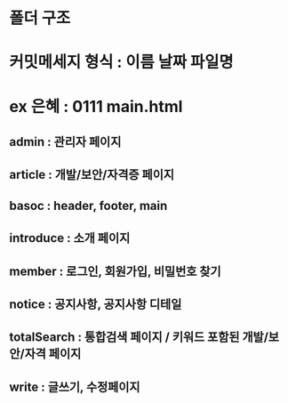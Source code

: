 # 폴더 구조

# 커밋메세지 형식 : 이름 날짜 파일명 
# ex 은혜 : 0111 main.html

## admin : 관리자 페이지

## article : 개발/보안/자격증 페이지

## basoc : header, footer, main

## introduce : 소개 페이지

## member : 로그인, 회원가입, 비밀번호 찾기

## notice : 공지사항, 공지사항 디테일

## totalSearch : 통합검색 페이지 / 키워드 포함된 개발/보안/자격 페이지

## write : 글쓰기, 수정페이지